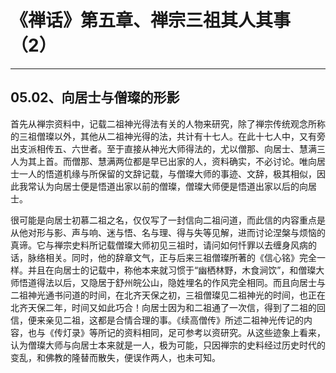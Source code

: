 # 《禅话》第五章、禅宗三祖其人其事（2）

------

## 05.02、向居士与僧璨的形影

首先从禅宗资料中，记载二祖神光得法有关的人物来研究，除了禅宗传统观念所称的三祖僧璨以外，其他从二祖神光得的法，共计有十七人。在此十七人中，又有旁出支派相传五、六世者。至于直接从神光大师得法的，尤以僧那、向居士、慧满三人为其上首。而僧那、慧满两位都是早已出家的人，资料确实，不必讨论。唯向居士一人的悟道机缘与所保留的文辞记载，与僧璨大师的事迹、文辞，极其相似，因此我常认为向居士便是悟道出家以前的僧璨，僧璨大师便是悟道出家以后的向居士。

很可能是向居士初慕二祖之名，仅仅写了一封信向二祖问道，而此信的内容重点是从他对形与影、声与响、迷与悟、名与理、得与失等见解，进而讨论涅槃与烦恼的真谛。它与禅宗史料所记载僧璨大师初见三祖时，请问如何忏罪以去缠身风病的话，脉络相关。同时，他的辞章文气，正与后来三祖僧璨所著的《信心铭》完全一样。并且在向居士的记载中，称他本来就习惯于“幽栖林野，木食涧饮”，和僧璨大师悟道得法以后，又隐居于舒州皖公山，隐姓埋名的作风完全相同。而且向居士与二祖神光通书问道的时间，在北齐天保之初，三祖僧璨见二祖神光的时间，也正在北齐天保二年，时间又如此巧合！向居士因为和二祖通了一次信，得到了二祖的回信，便来亲见二祖，这都是合情合理的事。《续高僧传》所述二祖神光传记的内容，也与《传灯录》等所记的资料相同，足可参考以资研究。从这些迹象上看来，认为僧璨大师与向居士本来就是一人，极为可能，只因禅宗的史料经过历史时代的变乱，和佛教的隆替而散失，便误作两人，也未可知。

